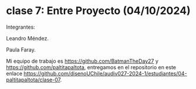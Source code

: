 # clase 7: Entre Proyecto (04/10/2024)

Integrantes:

Leandro Méndez.

Paula Faray.

Mi equipo de trabajo es <https://github.com/BatmanTheDay27> y <https://github.com/paltitapaltota>, entregamos en el repositorio en este enlace <https://github.com/disenoUChile/audiv027-2024-1/estudiantes/04-paltitapaltota/clase-07>.
